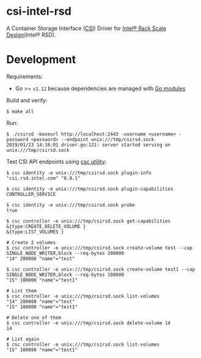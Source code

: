 # csi-intel-rsd
A Container Storage Interface ([CSI](https://github.com/container-storage-interface/spec)) Driver for [Intel® Rack Scale Design](https://www.intel.com/content/www/us/en/architecture-and-technology/rack-scale-design-overview.html)(Intel® RSD).

# Development

Requirements:

* Go >= `v1.12` because dependencies are managed with [Go modules](https://github.com/golang/go/wiki/Modules)

Build and verify:

```
$ make all
```

Run:
```
$ ./csirsd -baseurl http://localhost:2443 -username <username> -password <password> --endpoint unix:///tmp/csirsd.sock
2019/01/23 14:16:01 driver.go:121: server started serving on unix:///tmp/csirsd.sock
```

Test CSI API endpoints using [csc utility](https://github.com/rexray/gocsi/tree/master/csc):
```
$ csc identity -e unix:///tmp/csirsd.sock plugin-info
"csi.rsd.intel.com" "0.0.1"

$ csc identity -e unix:///tmp/csirsd.sock plugin-capabilities
CONTROLLER_SERVICE

$ csc identity -e unix:///tmp/csirsd.sock probe
true

$ csc controller -e unix:///tmp/csirsd.sock get-capabilities
&{type:CREATE_DELETE_VOLUME }
&{type:LIST_VOLUMES }

# Create 2 volumes
$ csc controller -e unix:///tmp/csirsd.sock create-volume test --cap SINGLE_NODE_WRITER,block --req-bytes 200000
"14" 200000 "name"="test"

$ csc controller -e unix:///tmp/csirsd.sock create-volume test1 --cap SINGLE_NODE_WRITER,block --req-bytes 100000
"15" 100000 "name"="test1"

# List them
$ csc controller -e unix:///tmp/csirsd.sock list-volumes
"14" 200000 "name"="test"
"15" 100000 "name"="test1"

# Delete one of them
$ csc controller -e unix:///tmp/csirsd.sock delete-volume 14
14

# List again
$ csc controller -e unix:///tmp/csirsd.sock list-volumes
"15" 100000 "name"="test1"

```
